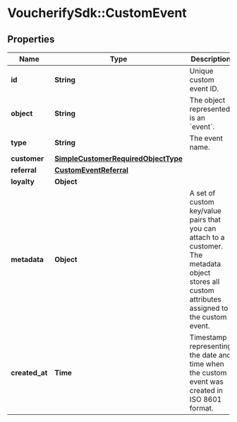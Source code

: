 # VoucherifySdk::CustomEvent

## Properties

| Name | Type | Description | Notes |
| ---- | ---- | ----------- | ----- |
| **id** | **String** | Unique custom event ID. | [optional] |
| **object** | **String** | The object represented is an &#x60;event&#x60;. | [default to &#39;event&#39;] |
| **type** | **String** | The event name. |  |
| **customer** | [**SimpleCustomerRequiredObjectType**](SimpleCustomerRequiredObjectType.md) |  |  |
| **referral** | [**CustomEventReferral**](CustomEventReferral.md) |  |  |
| **loyalty** | **Object** |  |  |
| **metadata** | **Object** | A set of custom key/value pairs that you can attach to a customer. The metadata object stores all custom attributes assigned to the custom event. | [optional] |
| **created_at** | **Time** | Timestamp representing the date and time when the custom event was created in ISO 8601 format. | [optional] |

